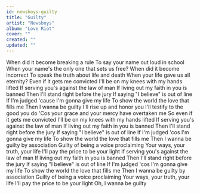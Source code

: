 ```yaml
---
id: newsboys-guilty
title: "Guilty"
artist: "Newsboys"
album: "Love Riot"
cover: ""
created: ""
updated: ""
---
```


When did it become breaking a rule
To say your name out loud in school
When your name's the only one that sets us free?
When did it become incorrect
To speak the truth about life and death
When your life gave us all eternity?
Even if it gets me convicted
I'll be on my knees with my hands lifted
If serving you's against the law of man
If living out my faith in you is banned
Then I'll stand right before the jury
If saying "I believe" is out of line
If I'm judged 'cause I'm gonna give my life
To show the world the love that fills me
Then I wanna be guilty
I'll rise up and honor you
I'll testify to the good you do
'Cos your grace and your mercy have overtaken me
So even if it gets me convicted
I'll be on my knees with my hands lifted
If serving you's against the law of man
If living out my faith in you is banned
Then I'll stand right before the jury
If saying "I believe" is out of line
If I'm judged 'cos I'm gonna give my life
To show the world the love that fills me
Then I wanna be guilty by association
Guilty of being a voice proclaiming
Your ways, your truth, your life
I'll pay the price to be your light
If serving you's against the law of man
If living out my faith in you is banned
Then I'll stand right before the jury
If saying "I believe" is out of line
If I'm judged 'cos I'm gonna give my life
To show the world the love that fills me
Then I wanna be guilty by association
Guilty of being a voice proclaiming
Your ways, your truth, your life
I'll pay the price to be your light
Oh, I wanna be guilty